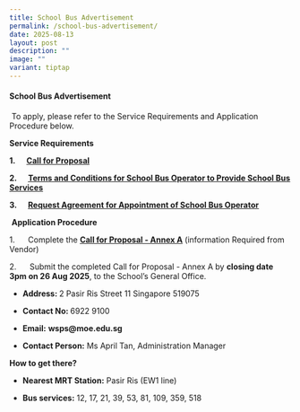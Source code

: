 ```yaml
---
title: School Bus Advertisement
permalink: /school-bus-advertisement/
date: 2025-08-13
layout: post
description: ""
image: ""
variant: tiptap
---
```

<h4><strong>School Bus Advertisement</strong></h4>
<p>&nbsp;To apply, please refer to the Service Requirements and Application
Procedure below.</p>
<p><strong>Service Requirements</strong>
</p>
<p><strong>1.&nbsp;&nbsp;&nbsp;&nbsp;&nbsp; <a href="/files/Call_for_Proposals_WSPS_2025.pdf" rel="noopener noreferrer nofollow" target="_blank"><u>Call for Proposal</u></a></strong>
</p>
<p><strong>2.&nbsp;&nbsp;&nbsp;&nbsp;&nbsp; <a href="/files/T_C_for_School_Bus_Operator_to_Provide_School_Bus_Services_for_WSPS_2025.pdf" rel="noopener noreferrer nofollow" target="_blank"><u>Terms and Conditions for School Bus Operator to Provide School Bus Services</u></a></strong>
</p>
<p><strong>3.&nbsp;&nbsp;&nbsp;&nbsp;&nbsp; <a href="/files/Request_for_School_Bus_Service_and_T_C_Governing_the_Requests_for_Services_for_WSPS_2025.pdf" rel="noopener noreferrer nofollow" target="_blank"><u>Request Agreement for Appointment of School Bus Operator</u></a></strong>
</p>
<p>&nbsp;<strong>Application Procedure</strong>
</p>
<p>1.&nbsp;&nbsp;&nbsp;&nbsp;&nbsp; Complete the&nbsp;<strong><a href="/files/Information_from_Vendor_Annex_A_WSPS_2025.pdf" rel="noopener noreferrer nofollow" target="_blank"><u>Call for Proposal - Annex A</u></a></strong> (information
Required from Vendor)</p>
<p>2.&nbsp;&nbsp;&nbsp;&nbsp;&nbsp; Submit the completed Call for Proposal
- Annex A by <strong>closing date 3pm on 26 Aug 2025</strong>, to the School’s
General Office.</p>
<p></p>
<ul data-tight="true" class="tight">
<li>
<p><strong>Address: </strong>2 Pasir Ris Street 11 Singapore 519075</p>
</li>
<li>
<p><strong>Contact No:&nbsp;</strong>6922 9100</p>
</li>
<li>
<p><strong>Email:</strong>  <strong><a rel="noopener noreferrer nofollow" target="_blank">wsps@moe.edu.sg</a></strong>
</p>
</li>
<li>
<p><strong>Contact Person:</strong>&nbsp;Ms April Tan, Administration Manager</p>
</li>
</ul>
<p></p>
<p><strong>How to get there?</strong>
</p>
<ul data-tight="true" class="tight">
<li>
<p><strong>Nearest MRT Station:</strong>&nbsp;Pasir Ris (EW1 line)</p>
</li>
<li>
<p><strong>Bus services:</strong>&nbsp;12, 17, 21, 39, 53, 81, 109, 359,
518</p>
</li>
</ul>
<p></p>